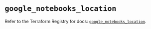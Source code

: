 # `google_notebooks_location`

Refer to the Terraform Registry for docs: [`google_notebooks_location`](https://registry.terraform.io/providers/hashicorp/google/6.38.0/docs/resources/notebooks_location).
